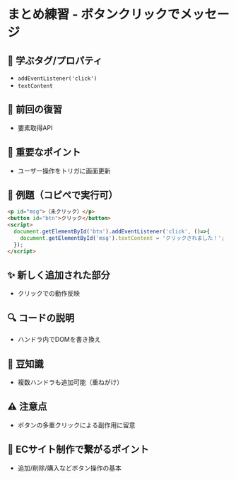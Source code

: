 # まとめ練習 - ボタンクリックでメッセージ

## 🧩 **学ぶタグ/プロパティ**
- `addEventListener('click')`
- `textContent`

## 🔁 **前回の復習**
- 要素取得API

## 📌 **重要なポイント**
- ユーザー操作をトリガに画面更新

## 🧪 **例題（コピペで実行可）**
```html
<p id="msg">（未クリック）</p>
<button id="btn">クリック</button>
<script>
  document.getElementById('btn').addEventListener('click', ()=>{
    document.getElementById('msg').textContent = 'クリックされました！';
  });
</script>
```

## ✨ **新しく追加された部分**
- クリックでの動作反映

## 🔍 **コードの説明**
- ハンドラ内でDOMを書き換え

## 📖 **豆知識**
- 複数ハンドラも追加可能（重ねがけ）

## ⚠️ **注意点**
- ボタンの多重クリックによる副作用に留意

## 🛒 **ECサイト制作で繋がるポイント**
- 追加/削除/購入などボタン操作の基本
